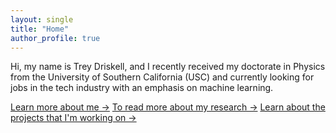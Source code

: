 ```yaml
---
layout: single
title: "Home"
author_profile: true
---
```

Hi, my name is Trey Driskell, and I recently received my doctorate in Physics from the University of Southern California (USC) and currently looking for jobs in the tech industry with an emphasis on machine learning. 

[Learn more about me →](/about/)
[To read more about my research →](/research/)
[Learn about the projects that I'm working on →](/projects/)

